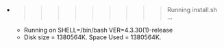 * >>>>>>>>> Running install.sh ...
  * Running on SHELL=/bin/bash VER=4.3.30(1)-release
  * Disk size = 1380564K. Space Used = 1380564K.
